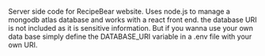 Server side code for RecipeBear website. Uses node.js to manage a mongodb atlas database and works with a react front end.
the database URI is not included as it is sensitive information. But if you wanna use your own data base simply define the DATABASE_URI variable in a .env file with your own URI.
